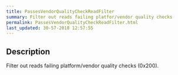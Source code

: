 ```yaml
---
title: PassesVendorQualityCheckReadFilter
summary: Filter out reads failing platfor/vendor quality checks
permalink: PassesVendorQualityCheckReadFilter.html
last_updated: 30-57-2018 12:57:55
---
```



## Description

Filter out reads failing platform/vendor quality checks (0x200).

